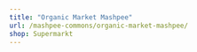 ```yaml
---
title: "Organic Market Mashpee"
url: /mashpee-commons/organic-market-mashpee/
shop: Supermarkt
---
```

